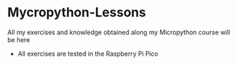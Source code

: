 # Mycropython-Lessons
All my exercises and knowledge obtained along my Micropython course will be here
- All exercises are tested in the Raspberry Pi Pico
